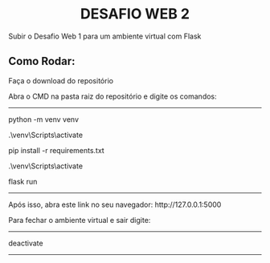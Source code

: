 <h1 align="center"> DESAFIO WEB 2 </h1> 

Subir o Desafio Web 1 para um ambiente virtual com Flask

## Como Rodar:
<p>Faça o download do repositório</p>
Abra o CMD na pasta raiz do repositório e digite os comandos:
<hr>
<p>python -m venv venv</p>
<p>.\venv\Scripts\activate</p>
<p>pip install -r requirements.txt</p>
<p>.\venv\Scripts\activate</p>
<p>flask run</p>
<hr>
Após isso, abra este link no seu navegador: http://127.0.0.1:5000

Para fechar o ambiente virtual e sair digite:
<hr>
deactivate
<hr>
